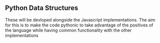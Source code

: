 Python Data Structures
----------------------

These will be devloped alongside the Javascript implementations. The aim for this is to make the code pythonic to take advantage of the positives of the language while having common functionality with the other implementations
